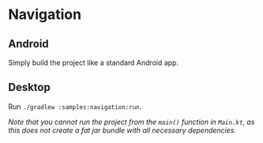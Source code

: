 Navigation
==========

Android
-------

Simply build the project like a standard Android app.

Desktop
-------

Run `./gradlew :samples:navigation:run`.

_Note that you cannot run the project from the `main()` function in `Main.kt`, as this does not create a fat jar bundle with all necessary dependencies._
